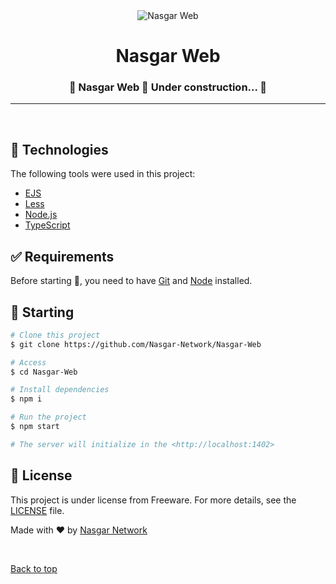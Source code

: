 <div align="center" id="top"> 
  <img src="https://web.nasgar.online/img/logo-128x.png" alt="Nasgar Web" />
</div>

<h1 align="center">Nasgar Web</h1>

<!-- Status -->

<h3 align="center"> 
	🚧  Nasgar Web 🚀 Under construction...  🚧
</h3> 
 
<hr>

<br>

<!-- ## 🎯 About ##

Describe your project -->


## 🚀 Technologies ##

The following tools were used in this project:

- [EJS](https://ejs.co/)
- [Less](https://lesscss.org)
- [Node.js](https://nodejs.org/en/)
- [TypeScript](https://www.typescriptlang.org/)

## ✅ Requirements ##

Before starting 🚩, you need to have [Git](https://git-scm.com) and [Node](https://nodejs.org/en/) installed.

## 🚩 Starting ##

```bash
# Clone this project
$ git clone https://github.com/Nasgar-Network/Nasgar-Web

# Access
$ cd Nasgar-Web

# Install dependencies
$ npm i

# Run the project
$ npm start

# The server will initialize in the <http://localhost:1402>
```

## 📝 License ##

This project is under license from Freeware. For more details, see the [LICENSE](LICENSE.md) file.


Made with ❤ by <a href="https://github.com/Nasgar-Network" target="_blank">Nasgar Network</a>

&#xa0;

<a href="#top">Back to top</a>
